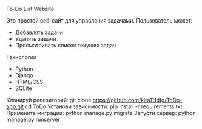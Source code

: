 To-Do List Website 

Это простой веб-сайт для управления задачами. Пользователь может:

- Добавлять задачи
- Удалять задачи
- Просматривать список текущих задач

Технологии

- Python 
- Django 
- HTML/CSS 
- SQLite 

Клонируй репозиторий:
   git clone https://github.com/kira111dfg/ToDo-app.git
   cd ToDo
Установи зависимости:
pip install -r requirements.txt
Примените миграции:
  python manage.py migrate
Запусти сервер:
  python manage.py runserver

